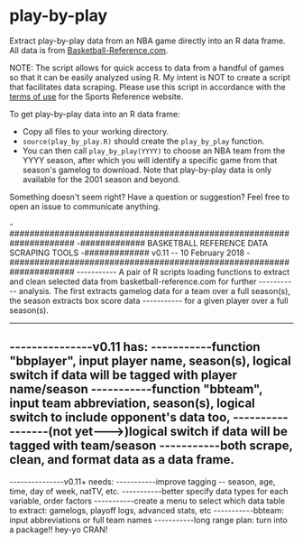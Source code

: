 # play-by-play
Extract play-by-play data from an NBA game directly into an R data frame. All data is from [Basketball-Reference.com](https://www.basketball-reference.com/).  

NOTE: The script allows for quick access to data from a handful of games so that it can be easily analyzed using R.  My intent is NOT to create a script that facilitates data scraping.  Please use this script in accordance with the [terms of use](https://www.sports-reference.com/termsofuse.html) for the Sports Reference website.

To get play-by-play data into an R data frame:  
* Copy all files to your working directory.  
* `source(play_by_play.R)` should create the `play_by_play` function.  
* You can then call `play_by_play(YYYY)` to choose an NBA team from the YYYY season, after which you will identify a specific game from that season's gamelog to download.  Note that play-by-play data is only available for the 2001 season and beyond.

Something doesn't seem right?  Have a question or suggestion?  Feel free to open an issue to communicate anything.

-#####################################################################
-############# BASKETBALL REFERENCE DATA SCRAPING TOOLS
-############# v0.11 -- 10 February 2018
-#####################################################################
----------- A pair of R scripts loading functions to extract and clean selected data from basketball-reference.com for further
----------- analysis.  The first extracts gamelog data for a team over a full season(s), the season extracts box score data 
----------- for a given player over a full season(s).

---------------------------------

---------------v0.11 has:
-----------function "bbplayer", input player name, season(s), logical switch if data will be tagged with player name/season
-----------function "bbteam", input team abbreviation, season(s), logical switch to include opponent's data too,
-----------------(not yet--->)logical switch if data will be tagged with team/season
-----------both scrape, clean, and format data as a data frame.
---------------------------------
---------------v0.11+ needs:
-----------improve tagging -- season, age, time, day of week, natTV, etc. 
-----------better specify data types for each variable, order factors
-----------create a menu to select which data table to extract:  gamelogs, playoff logs, advanced stats, etc
-----------bbteam:  input abbreviations or full team names
-----------long range plan:  turn into a package!! hey-yo CRAN!
